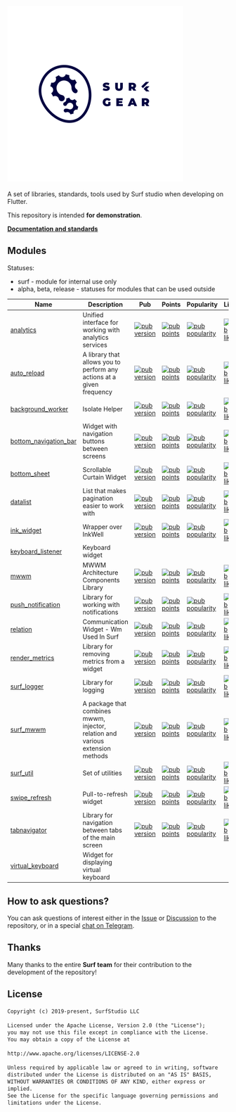 # <img src="logo.gif" title="logo" width="400" height="400" align="middle" />  

A set of libraries, standards, tools used by Surf studio when developing on Flutter.  
  
This repository is intended **for demonstration**.

[**Documentation and standards**](docs/en/main.md)  
  
## Modules  
  
Statuses:

- surf - module for internal use only  
- alpha, beta, release - statuses for modules that can be used outside  
  
| Name | Description | Pub | Points | Popularity | Likes | Status |
| ---------- | ---------- | -------- |  ---------- | ---------- | -------- |  -------- |  
| [analytics](https://pub.dev/packages/analytics)|Unified interface for working with analytics services | [![pub version](https://img.shields.io/badge/pub-0.0.1--dev.3-blue)](https://pub.dev/packages/relation/versions) | [![pub points](https://img.shields.io/badge/pub%20points-110-brightgreen)](https://pub.dev/packages/relation/score) | [![pub popularity](https://img.shields.io/badge/pub%20popularity-68-brightgreen)](https://pub.dev/packages/relation/score) | [![pub likes](https://img.shields.io/badge/pub%20likes-4-brightgreen)](https://pub.dev/packages/relation/score) | surf |  
| [auto_reload](https://pub.dev/packages/auto_reload)| A library that allows you to perform any actions at a given frequency | [![pub version](https://img.shields.io/badge/pub-0.0.1--dev.3-blue)](https://pub.dev/packages/auto_reload/versions) | [![pub points](https://img.shields.io/badge/pub%20points-100-brightgreen)](https://pub.dev/packages/auto_reload/score) | [![pub popularity](https://img.shields.io/badge/pub%20popularity-0-brightgreen)](https://pub.dev/packages/auto_reload/score) | [![pub likes](https://img.shields.io/badge/pub%20likes-3-brightgreen)](https://pub.dev/packages/auto_reload/score) | surf |
| [background_worker](https://pub.dev/packages/background_worker)| Isolate Helper | [![pub version](https://img.shields.io/badge/pub-0.0.1--dev.5-blue)](https://pub.dev/packages/background_worker/versions) | [![pub points](https://img.shields.io/badge/pub%20points-80-brightgreen)](https://pub.dev/packages/background_worker/score) | [![pub popularity](https://img.shields.io/badge/pub%20popularity-27-brightgreen)](https://pub.dev/packages/background_worker/score) | [![pub likes](https://img.shields.io/badge/pub%20likes-0-brightgreen)](https://pub.dev/packages/background_worker/score) | surf |
| [bottom_navigation_bar](https://pub.dev/packages/bottom_navigation_bar)| Widget with navigation buttons between screens | [![pub version](https://img.shields.io/badge/pub-0.0.1--dev.5-blue)](https://pub.dev/packages/bottom_navigation_bar/versions) | [![pub points](https://img.shields.io/badge/pub%20points-100-brightgreen)](https://pub.dev/packages/bottom_navigation_bar/score) | [![pub popularity](https://img.shields.io/badge/pub%20popularity-61-brightgreen)](https://pub.dev/packages/bottom_navigation_bar/score) | [![pub likes](https://img.shields.io/badge/pub%20likes-4-brightgreen)](https://pub.dev/packages/bottom_navigation_bar/score) | surf |
| [bottom_sheet](https://pub.dev/packages/bottom_sheet) | Scrollable Curtain Widget | [![pub version](https://img.shields.io/badge/pub-0.0.1--dev.5-blue)](https://pub.dev/packages/bottom_sheet/versions) | [![pub points](https://img.shields.io/badge/pub%20points-80-brightgreen)](https://pub.dev/packages/bottom_sheet/score) | [![pub popularity](https://img.shields.io/badge/pub%20popularity-79-brightgreen)](https://pub.dev/packages/bottom_sheet/score) | [![pub likes](https://img.shields.io/badge/pub%20likes-6-brightgreen)](https://pub.dev/packages/bottom_sheet/score) | surf |
| [datalist](https://pub.dev/packages/datalist) | List that makes pagination easier to work with | [![pub version](https://img.shields.io/badge/pub-0.0.1--dev.4-blue)](https://pub.dev/packages/datalist/versions) | [![pub points](https://img.shields.io/badge/pub%20points-90-brightgreen)](https://pub.dev/packages/datalist/score) | [![pub popularity](https://img.shields.io/badge/pub%20popularity-18-brightgreen)](https://pub.dev/packages/datalist/score) | [![pub likes](https://img.shields.io/badge/pub%20likes-3-brightgreen)](https://pub.dev/packages/datalist/score) | surf |
| [ink_widget](https://pub.dev/packages/ink_widget) | Wrapper over InkWell | [![pub version](https://img.shields.io/badge/pub-1.0.0--dev.4-blue)](https://pub.dev/packages/ink_widget/versions) | [![pub points](https://img.shields.io/badge/pub%20points-110-brightgreen)](https://pub.dev/packages/ink_widget/score) | [![pub popularity](https://img.shields.io/badge/pub%20popularity-50-brightgreen)](https://pub.dev/packages/ink_widget/score) | [![pub likes](https://img.shields.io/badge/pub%20likes-3-brightgreen)](https://pub.dev/packages/ink_widget/score) | surf |
| [keyboard_listener](packages/keyboard_listener/) | Keyboard widget ||||| surf |  
| [mwwm](https://pub.dev/packages/mwwm) | MWWM Architecture Components Library | [![pub version](https://img.shields.io/badge/pub-0.1.1-blue)](https://pub.dev/packages/mwwm) | [![pub points](https://img.shields.io/badge/pub%20points-100-brightgreen)](https://pub.dev/packages/mwwm/score) | [![pub popularity](https://img.shields.io/badge/pub%20popularity-73-brightgreen)](https://pub.dev/packages/mwwm/score) | [![pub likes](https://img.shields.io/badge/pub%20likes-18-brightgreen)](https://pub.dev/packages/mwwm/score) | release |
| [push_notification](https://pub.dev/packages/push_notification) | Library for working with notifications | [![pub version](https://img.shields.io/badge/pub-0.0.1--dev.2-blue)](https://pub.dev/packages/push_notification/versions) | [![pub points](https://img.shields.io/badge/pub%20points-80-brightgreen)](https://pub.dev/packages/push_notification/score) | [![pub popularity](https://img.shields.io/badge/pub%20popularity-46-brightgreen)](https://pub.dev/packages/push_notification/score) | [![pub likes](https://img.shields.io/badge/pub%20likes-3-brightgreen)](https://pub.dev/packages/push_notification/score) | surf |
| [relation](https://pub.dev/packages/relation) | Communication Widget - Wm Used In Surf | [![pub version](https://img.shields.io/badge/pub-0.0.2-blue)](https://pub.dev/packages/relation/versions) | [![pub points](https://img.shields.io/badge/pub%20points-100-brightgreen)](https://pub.dev/packages/relation/score) | [![pub popularity](https://img.shields.io/badge/pub%20popularity-73-brightgreen)](https://pub.dev/packages/relation/score) | [![pub likes](https://img.shields.io/badge/pub%20likes-7-brightgreen)](https://pub.dev/packages/relation/score) | release |
| [render_metrics](https://pub.dev/packages/render_metrics) | Library for removing metrics from a widget | [![pub version](https://img.shields.io/badge/pub-1.0.1-blue)](https://pub.dev/packages/render_metrics) | [![pub points](https://img.shields.io/badge/pub%20points-110-brightgreen)](https://pub.dev/packages/render_metrics/score) | [![pub popularity](https://img.shields.io/badge/pub%20popularity-71-brightgreen)](https://pub.dev/packages/render_metrics/score) | [![pub likes](https://img.shields.io/badge/pub%20likes-13-brightgreen)](https://pub.dev/packages/render_metrics/score) | release |
| [surf_logger](https://pub.dev/packages/surf_logger) | Library for logging | [![pub version](https://img.shields.io/badge/pub-0.0.1--dev.3-blue)](https://pub.dev/packages/surf_logger/versions) | [![pub points](https://img.shields.io/badge/pub%20points-100-brightgreen)](hhttps://pub.dev/packages/surf_logger/score) | [![pub popularity](https://img.shields.io/badge/pub%20popularity-68-brightgreen)](https://pub.dev/packages/surf_logger/score) | [![pub likes](https://img.shields.io/badge/pub%20likes-3-brightgreen)](https://pub.dev/packages/surf_logger/score) | surf |
| [surf_mwwm](https://pub.dev/packages/surf_mwwm) | A package that combines mwwm, injector, relation and various extension methods | [![pub version](https://img.shields.io/badge/pub-0.0.1--dev.9-blue)](https://pub.dev/packages/surf_mwwm/versions) | [![pub points](https://img.shields.io/badge/pub%20points-110-brightgreen)](https://pub.dev/packages/surf_mwwm/score) | [![pub popularity](https://img.shields.io/badge/pub%20popularity-68-brightgreen)](https://pub.dev/packages/surf_mwwm/score) | [![pub likes](https://img.shields.io/badge/pub%20likes-6-brightgreen)](https://pub.dev/packages/surf_mwwm/score) | surf |
| [surf_util](https://pub.dev/packages/surf_util) | Set of utilities | [![pub version](https://img.shields.io/badge/pub-0.0.1--dev.9-blue)](https://pub.dev/packages/surf_util/versions) | [![pub points](https://img.shields.io/badge/pub%20points-100-brightgreen)](https://pub.dev/packages/surf_util/score) | [![pub popularity](https://img.shields.io/badge/pub%20popularity-73-brightgreen)](https://pub.dev/packages/surf_util/score) | [![pub likes](https://img.shields.io/badge/pub%20likes-3-brightgreen)](https://pub.dev/packages/surf_util/score) | surf |
| [swipe_refresh](https://pub.dev/packages/swipe_refresh) | Pull-to-refresh widget | [![pub version](https://img.shields.io/badge/0.0.1-dev.9-blue)](https://pub.dev/packages/swipe_refresh) | [![pub points](https://img.shields.io/badge/pub%20points-90-brightgreen)](https://pub.dev/packages/swipe_refresh) | [![pub popularity](https://img.shields.io/badge/pub%20popularity-66-brightgreen)](https://pub.dev/packages/swipe_refresh) | [![pub likes](https://img.shields.io/badge/pub%20likes-4-brightgreen)](https://pub.dev/packages/swipe_refresh) | surf |
| [tabnavigator](https://pub.dev/packages/tabnavigator) | Library for navigation between tabs of the main screen | [![pub version](https://img.shields.io/badge/pub-0.0.1--dev.7-blue)](https://pub.dev/packages/tabnavigator/versions) | [![pub points](https://img.shields.io/badge/pub%20points-80-brightgreen)](https://pub.dev/packages/tabnavigator/score) | [![pub popularity](https://img.shields.io/badge/pub%20popularity-71-brightgreen)](https://pub.dev/packages/tabnavigator/score) | [![pub likes](https://img.shields.io/badge/pub%20likes-4-brightgreen)](https://pub.dev/packages/tabnavigator/score) | surf |
| [virtual_keyboard](packages/virtual_keyboard/) | Widget for displaying virtual keyboard ||||| surf |  

## How to ask questions?  
  
You can ask questions of interest either in the [Issue](https://github.com/surfstudio/SurfGear/issues) or [Discussion](https://github.com/surfstudio/SurfGear/discussions) to the repository, or in a special [chat on Telegram](https://t.me/SurfGear).  

## Thanks  
  
Many thanks to the entire **Surf team** for their contribution to the development of the repository!  
  
## License

```text
Copyright (c) 2019-present, SurfStudio LLC  
  
Licensed under the Apache License, Version 2.0 (the "License");  
you may not use this file except in compliance with the License.  
You may obtain a copy of the License at  
  
http://www.apache.org/licenses/LICENSE-2.0  
  
Unless required by applicable law or agreed to in writing, software  
distributed under the License is distributed on an "AS IS" BASIS,  
WITHOUT WARRANTIES OR CONDITIONS OF ANY KIND, either express or implied.  
See the License for the specific language governing permissions and  
limitations under the License.  
```

